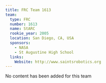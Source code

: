 ```yaml
---
title: FRC Team 1613
team:
  type: FRC
  number: 1613
  name: StARC
  rookie_year: 2005
  location: San Diego, CA, USA
  sponsors:
    - NASA
    - St Augustine High School
  links:
    Website: http://www.saintsrobotics.org
---
```

No content has been added for this team